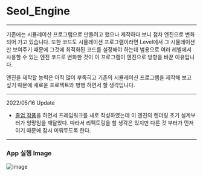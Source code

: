 # Seol_Engine

***

기존에는 시뮬레이션 프로그램으로 만들려고 했으나 제작하다 보니 점차 엔진으로 변화되어 가고 있습니다. 
또한 코드도 시뮬레이션 프로그램이라면 Level에서 그 시뮬레이션만 보여주기 때문에 그것에 최적화된 코드를 설정해야 하는데 범용으로 여러 레벨에서 사용할 수 있는 엔진 코드로 변화한 것이 이 프로그램이 엔진으로 방향을 바꾼 이유입니다.

엔진을 제작할 능력은 아직 많이 부족히고 기존의 시뮬레이션 프로그램을 제작해 보고 싶기 때문에 새로운 프로젝트와 병행 하면서 할 생각입니다.

*** 
2022/05/16 Update
* [졸업 작품](https://github.com/PYC-Graduation-Project/Revive)을 하면서 프레임워크를 새로 작성하였는데 이 엔진의 렌더링 초기 설계부터가 엉망임을 깨달았다. 따라서 리펙토링을 할 생각은 있지만 다른 것 부터가 먼저이기 때문에 잠시 미뤄두도록 한다.

***
### App 실행 Image
![image](https://user-images.githubusercontent.com/34498116/168600553-ccaf2c06-7c2c-42b5-9b5b-7a482ac919ed.png)

